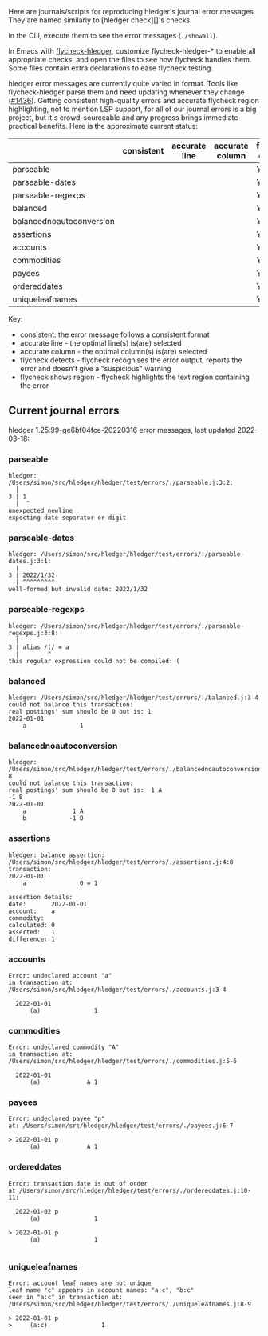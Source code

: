 Here are journals/scripts for reproducing hledger's journal error messages.
They are named similarly to [hledger check][]'s checks.

In the CLI, execute them to see the error messages (`./showall`).

In Emacs with [flycheck-hledger][], 
customize flycheck-hledger-* to enable all appropriate checks,
and open the files to see how flycheck handles them.
Some files contain extra declarations to ease flycheck testing.

[hledger-check]:    https://hledger.org/hledger.html#check
[flycheck-hledger]: https://github.com/DamienCassou/flycheck-hledger 
[#1436]:            https://github.com/simonmichael/hledger/issues/1436

hledger error messages are currently quite varied in format.
Tools like flycheck-hledger parse them and need updating
whenever they change ([#1436][]).
Getting consistent high-quality errors and accurate flycheck region
highlighting, not to mention LSP support, for all of our journal
errors is a big project, but it's crowd-sourceable and any progress
brings immediate practical benefits. Here is the approximate current status:

|                          | consistent | accurate line | accurate column | flycheck detects | flycheck region |
|--------------------------|------------|---------------|-----------------|------------------|-----------------|
| parseable                |            |               |                 | Y                |                 |
| parseable-dates          |            |               |                 | Y                |                 |
| parseable-regexps        |            |               |                 | Y                |                 |
| balanced                 |            |               |                 | Y                |                 |
| balancednoautoconversion |            |               |                 | Y                |                 |
| assertions               |            |               |                 | Y                |                 |
| accounts                 |            |               |                 | Y                |                 |
| commodities              |            |               |                 | Y                |                 |
| payees                   |            |               |                 | Y                |                 |
| ordereddates             |            |               |                 | Y                |                 |
| uniqueleafnames          |            |               |                 | Y                |                 |

Key:
- consistent: the error message follows a consistent format
- accurate line - the optimal line(s) is(are) selected
- accurate column - the optimal column(s) is(are) selected
- flycheck detects - flycheck recognises the error output, reports the error and doesn't give a "suspicious" warning
- flycheck shows region - flycheck highlights the text region containing the error

## Current journal errors

<!-- to update: erase the below then C-u M-! ./showall -->
hledger 1.25.99-ge6bf04fce-20220316 error messages, last updated 2022-03-18:

### parseable
```
hledger: /Users/simon/src/hledger/hledger/test/errors/./parseable.j:3:2:
  |
3 | 1
  |  ^
unexpected newline
expecting date separator or digit

```

### parseable-dates
```
hledger: /Users/simon/src/hledger/hledger/test/errors/./parseable-dates.j:3:1:
  |
3 | 2022/1/32
  | ^^^^^^^^^
well-formed but invalid date: 2022/1/32

```

### parseable-regexps
```
hledger: /Users/simon/src/hledger/hledger/test/errors/./parseable-regexps.j:3:8:
  |
3 | alias /(/ = a
  |        ^
this regular expression could not be compiled: (

```

### balanced
```
hledger: /Users/simon/src/hledger/hledger/test/errors/./balanced.j:3-4
could not balance this transaction:
real postings' sum should be 0 but is: 1
2022-01-01
    a               1

```

### balancednoautoconversion
```
hledger: /Users/simon/src/hledger/hledger/test/errors/./balancednoautoconversion.j:6-8
could not balance this transaction:
real postings' sum should be 0 but is:  1 A
-1 B
2022-01-01
    a             1 A
    b            -1 B

```

### assertions
```
hledger: balance assertion: /Users/simon/src/hledger/hledger/test/errors/./assertions.j:4:8
transaction:
2022-01-01
    a               0 = 1

assertion details:
date:       2022-01-01
account:    a
commodity:  
calculated: 0
asserted:   1
difference: 1

```

### accounts
```
Error: undeclared account "a"
in transaction at: /Users/simon/src/hledger/hledger/test/errors/./accounts.j:3-4

  2022-01-01
      (a)               1

```

### commodities
```
Error: undeclared commodity "A"
in transaction at: /Users/simon/src/hledger/hledger/test/errors/./commodities.j:5-6

  2022-01-01
      (a)             A 1

```

### payees
```
Error: undeclared payee "p"
at: /Users/simon/src/hledger/hledger/test/errors/./payees.j:6-7

> 2022-01-01 p
      (a)             A 1

```

### ordereddates
```
Error: transaction date is out of order
at /Users/simon/src/hledger/hledger/test/errors/./ordereddates.j:10-11:

  2022-01-02 p
      (a)               1
  
> 2022-01-01 p
      (a)               1
  

```

### uniqueleafnames
```
Error: account leaf names are not unique
leaf name "c" appears in account names: "a:c", "b:c"
seen in "a:c" in transaction at: /Users/simon/src/hledger/hledger/test/errors/./uniqueleafnames.j:8-9

> 2022-01-01 p
>     (a:c)               1

```

